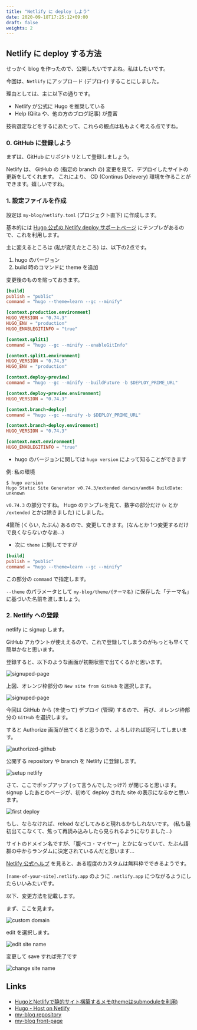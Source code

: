 ```yaml
---
title: "Netlify に deploy しよう"
date: 2020-09-18T17:25:12+09:00
draft: false
weights: 2
---
```


## Netlify に deploy する方法

せっかく blog を作ったので、公開したいですよね。私はしたいです。

今回は、`Netlify` にアップロード (デプロイ) することにしました。

理由としては、主に以下の通りです。

* Netlify が公式に Hugo を推奨している
* Help (Qiita や、他の方のブログ記事) が豊富

技術選定などをするにあたって、これらの観点は私もよく考える点ですね。

### 0. GitHub に登録しよう
まずは、GitHub にリポジトリとして登録しましょう。

Netlify は、 GitHub の (指定の branch の) 変更を見て、デプロイしたサイトの更新をしてくれます。
これにより、 CD (Continus Delevery) 環境を作ることができます。嬉しいですね。


### 1. 設定ファイルを作成

設定は `my-blog/netlify.toml` (プロジェクト直下) に作成します。

基本的には [Hugo 公式の Netlify deploy サポートページ](https://gohugo.io/hosting-and-deployment/hosting-on-netlify/#configure-hugo-version-in-netlify) にテンプレがあるので、これを利用します。

主に変えるところは (私が変えたところ) は、以下の2点です。

1. hugo のバージョン
2. build 時のコマンドに theme を追加

変更後のものを貼っておきます。

```netlify.toml
[build]
publish = "public"
command = "hugo --theme=learn --gc --minify"

[context.production.environment]
HUGO_VERSION = "0.74.3"
HUGO_ENV = "production"
HUGO_ENABLEGITINFO = "true"

[context.split1]
command = "hugo --gc --minify --enableGitInfo"

[context.split1.environment]
HUGO_VERSION = "0.74.3"
HUGO_ENV = "production"

[context.deploy-preview]
command = "hugo --gc --minify --buildFuture -b $DEPLOY_PRIME_URL"

[context.deploy-preview.environment]
HUGO_VERSION = "0.74.3"

[context.branch-deploy]
command = "hugo --gc --minify -b $DEPLOY_PRIME_URL"

[context.branch-deploy.environment]
HUGO_VERSION = "0.74.3"

[context.next.environment]
HUGO_ENABLEGITINFO = "true"
```

* hugo のバージョンに関しては `hugo version` によって知ることができます

例: 私の環境
```
$ hugo version
Hugo Static Site Generator v0.74.3/extended darwin/amd64 BuildDate: unknown
```

`v0.74.3` の部分ですね。
Hugo のテンプレを見て、数字の部分だけ (`v` とか `/extended` とかは除きました) にしました。

4箇所 (くらい, たぶん) あるので、変更してきます。(なんとか 1つ変更するだけで良くならないかなあ...)


* 次に `theme` に関してですが

```netlify.toml
[build]
publish = "public"
command = "hugo --theme=learn --gc --minify"
```

この部分の `command` で指定します。

`--theme` のパラメータとして `my-blog/theme/{テーマ名}` に保存した「テーマ名」に基づいた名前を渡しましょう。


### 2. Netlify への登録
netlify に signup します。

GitHub アカウントが使ええるので、これで登録してしまうのがもっとも早くて簡単かなと思います。

登録すると、以下のような画面が初期状態で出てくるかと思います。

![signuped-page](./images/00_signuped.png?width=30pc)

上図、オレンジ枠部分の `New site from GitHub` を選択します。

![signuped-page](./images/01_create-new-site.png?width=30pc)

今回は GitHub から (を使って) デプロイ (管理) するので、
再び、オレンジ枠部分の `GitHub` を選択します。

すると Authorize 画面が出てくると思うので、よろしければ認可してしまいます。

![authorized-github](./images/02_authorized-github.png)

公開する repository や branch を Netlify に登録します。

![setup netlify](./images/03_setup_netlify.png)


さて、ここでポップアップ (って言うんでしたっけ?) が閉じると思います。
signup したあとのページが、初めて deploy された site の表示になるかと思います。

![first deploy](./images/04_first-deploy.png)

もし、ならなければ、reload などしてみると現れるかもしれないです。
(私も最初出てこなくて、焦って再読み込みしたら見られるようになりました...)


サイトのドメイン名ですが、「腹ペコ・マイヤー」とかになっていて、たぶん語群の中からランダムに決定されているんだと思います...

[Netlify 公式ヘルプ](https://docs.netlify.com/domains-https/custom-domains/#definitions) を見ると、ある程度のカスタムは無料枠でできるようです。

`[name-of-your-site].netlify.app` のように `.netlify.app` につながるようにしたらいいみたいです。

以下、変更方法を記載します。

まず、ここを見ます。

![custom domain](./images/05_domain-customize.png)

edit を選択します。

![edit site name](./images/06_edit-site-name.png)

変更して save すれば完了です

![change site name](./images/07_change-site-name.png)

## Links

* [HugoとNetlifyで静的サイト構築するメモ(themeはsubmoduleを利用)](https://qiita.com/jrfk/items/4c6df87ca72a76e30224)
* [Hugo - Host on Netlify](https://gohugo.io/hosting-and-deployment/hosting-on-netlify/#configure-hugo-version-in-netlify)
* [my-blog repository](https://github.com/sudachi0114/blog-learn)
* [my-blog front-page](https://sudachi0114-blog.netlify.app/)